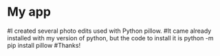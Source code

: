 My app
====

#I created several photo edits used with Python pillow. 
#It came already installed with my version of python, but the code to install it is python -m pip install pillow
#Thanks!